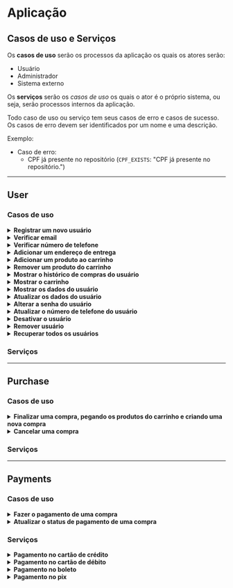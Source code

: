 <!-- markdownlint-disable md033 md024 -->

# Aplicação

## Casos de uso e Serviços

Os **casos de uso** serão os processos da aplicação os quais os atores serão:

- Usuário
- Administrador
- Sistema externo

Os **serviços** serão os *casos de uso* os quais o ator é o próprio sistema, ou seja, serão processos internos da aplicação.

Todo caso de uso ou serviço tem seus casos de erro e casos de sucesso. Os casos de erro devem ser identificados por um nome e uma descrição.

Exemplo:

- Caso de erro:
  - CPF já presente no repositório (`CPF_EXISTS`: "CPF já presente no repositório.")

---

## User

### Casos de uso

<details>
  <summary> <b> Registrar um novo usuário </b> </summary>

- TEST (User) register-user
- Receber nome, cpf, email, data de nascimento e telefone
  - Casos de erro:
    - CPF já presente no repositório (`CPF_EXISTS`: "CPF já presente no repositório.")
    - CPF inválido (`INVALID_CPF`: "CPF inválido.")
    - Email inválido (`INVALID_EMAIL`: "Email inválido.")
    - Formato da data de nascimento inválida (`INVALID_DATE_FORMAT`: "Formato da data de nascimento inválida.")
    - Telefone inválido (`INVALID_PHONE_NUMBER`: "Telefone inválido.")
- A senha deve ser gerada automaticamente
- A senha deve ser criptografada antes do armazenamento
- O usuário deve receber um email de confirmação
- Caso de Sucesso:
  - ID do usuário criptografado
  - Email do usuário
  - Senha criptografada
  - Tempo máximo de espera para verificação do email

</details>

<details>
  <summary> <b> Verificar email </b> </summary>

- TEST (User) verify-email
- Receber o email do usuário e o token de verificação
- Verificar se o token corresponde com o email do usuário
  - Casos de erro:
    - Token expirado (`EXPIRED_TOKEN`: "Token expirado.")
    - Token não corresponde com o email do usuário (`INVALID_TOKEN`: "Token não corresponde com o email do usuário.")
    - Email inválido (`INVALID_EMAIL`: "Email inválido.")
    - Email já verificado (`EMAIL_ALREADY_VERIFIED`: "Email já verificado.")
- Caso de Sucesso:
  - ID do usuário criptografado
  - Email do usuário
  - Tempo máximo de espera para verificação do email

</details>

<details>
  <summary> <b> Verificar número de telefone </b> </summary>

- TEST (User) verify-phone
- Receber o número de telefone do usuário e o código de verificação
- Verificar se o código corresponde com o número de telefone do usuário
  - Casos de erro:
    - Código expirado (`EXPIRED_CODE`: "Código expirado.")
    - Código não corresponde com o número de telefone do usuário (`INVALID_CODE`: "Código não corresponde com o número de telefone do usuário.")
    - Número de telefone inválido (`INVALID_PHONE_NUMBER`: "Número de telefone inválido.")
    - Número de telefone já verificado (`PHONE_NUMBER_ALREADY_VERIFIED`: "Número de telefone já verificado.")
- Caso de sucesso:
  - Email do usuário
  - Confirmação de verificação do número de telefone

</details>

<details>
  <summary> <b> Adicionar um endereço de entrega </b> </summary>

- TEST (User) add-address
- Receber o id do usuário e os dados do endereço
  - Casos de erro:
    - ID do usuário não encontrado (`USER_NOT_FOUND`: "ID do usuário não encontrado.")
    - Endereço já cadastrado (`ADDRESS_ALREADY_EXISTS`: "Endereço já cadastrado.")
    - Formato do endereço inválido (`INVALID_ADDRESS_FORMAT`: "Formato do endereço inválido.")
- Caso de sucesso:
  - ID do endereço criptografado

</details>

<details>
  <summary> <b> Adicionar um produto ao carrinho </b> </summary>

- TEST (User) add-product-to-cart
- Receber o id do usuário e os dados do produto
  - Casos de erro:
    - Produto não encontrado (`PRODUCT_NOT_FOUND`: "Produto não encontrado.")
    - Produto indisponível (`PRODUCT_UNAVAILABLE`: "Produto indisponível.")
    - Produto já adicionado ao carrinho (`PRODUCT_ALREADY_ADDED`: "Produto já adicionado ao carrinho.")
    - Quantidade inválida (`INVALID_QUANTITY`: "Quantidade inválida.")
- Caso de sucesso:
  - Índice do produto no carrinho
  - Valor total do carrinho

</details>

<details>
  <summary> <b> Remover um produto do carrinho </b> </summary>

- TEST (User) remove-product-from-cart
- Receber o id do usuário e o id do produto
  - Casos de erro:
    - Produto não encontrado (`PRODUCT_NOT_FOUND`: "Produto não encontrado.")
    - Produto não adicionado ao carrinho (`PRODUCT_NOT_ADDED`: "Produto não adicionado ao carrinho.")
- Caso de sucesso:
  - Status
  - Valor total do carrinho

</details>

<details>
  <summary> <b> Mostrar o histórico de compras do usuário </b> </summary>

- TEST (User) show-purchase-history
- Receber o id do usuário
  - Casos de erro:
    - ID do usuário não encontrado (`USER_NOT_FOUND`: "ID do usuário não encontrado.")
- Recuperar todas as compras do usuário
- Caso de sucesso:
  - ID do usuário criptografado
  - Lista de compras

</details>

<details>
  <summary> <b> Mostrar o carrinho </b> </summary>

- TODO (User) show-cart
- Receber o id do usuário
  - Casos de erro:
    - ID do usuário não encontrado (`USER_NOT_FOUND`: "ID do usuário não encontrado.")
- Recuperar todos os produtos do carrinho
- Caso de sucesso:
  - ID do usuário criptografado
  - Lista de produtos do carrinho

</details>

<details>
  <summary> <b> Mostrar os dados do usuário </b> </summary>

- TODO (User) get-user
- Receber o id do usuário
  - Casos de erro:
    - ID do usuário não encontrado (`USER_NOT_FOUND`: "ID do usuário não encontrado.")
- Caso de sucesso:
  - ID do usuário criptografado
  - Dados do usuário
    - Nome
    - CPF
    - Email
    - Data de nascimento
    - Telefone

</details>

<details>
  <summary> <b> Atualizar os dados do usuário </b> </summary>

- TODO (User) update-user
- Receber o id do usuário e os dados do usuário
  - Casos de erro:
    - ID do usuário não encontrado
    - Formato da data de nascimento inválida
    - Formato do telefone inválido

</details>

<details>
  <summary> <b> Alterar a senha do usuário </b> </summary>

- TEST (User) change-password
- Receber o email do usuário e um campo opcional contendo um token de verificação e a nova senha
- Se o caso de uso receber apenas o email do usuário:
  - Enviar um email para o usuário com um link para alterar a senha
    - Casos de erro:
      - Email não encontrado (`EMAIL_NOT_FOUND`: "Email não encontrado.")
  - Caso de sucesso:
    - Email do usuário
    - Token de verificação
    - Tempo máximo de espera para verificação do email
- Se o caso de uso receber o email do usuário, a senha e o token de verificação:
  - Verificar se o token corresponde com o email do usuário
    - Casos de erro:
      - Email não encontrado (`EMAIL_NOT_FOUND`: "Email não encontrado.")
      - Token expirado (`EXPIRED_TOKEN`: "Token expirado.")
      - Token não corresponde com o email do usuário (`INVALID_TOKEN`: "Token não corresponde com o email do usuário.")
  - Alterar a senha do usuário
  - Caso de sucesso:
    - Email do usuário
    - Senha criptografada

</details>

<details>
  <summary> <b> Atualizar o número de telefone do usuário </b> </summary>

- TODO (User) change-phone-number
- Receber o id do usuário e um campo opcional contendo um token de verificação e o novo número de telefone
- Se receber o id do usuário e o novo número de telefone
  - Enviar um código de verificação para o novo número de telefone
    - Casos de erro:
      - ID do usuário não encontrado (`USER_NOT_FOUND`: "ID do usuário não encontrado.")
      - Formato do telefone inválido (`INVALID_PHONE_NUMBER_FORMAT`: "Formato do telefone inválido.")
  - Caso de sucesso:
    - Id do usuário criptografado
    - Token de verificação
    - Tempo máximo de espera para verificação do número de telefone
- Se receber o id do usuário, o novo número de telefone e o token de verificação
  - Verificar se o código corresponde com o número de telefone do usuário
    - Casos de erro:
      - Código expirado (`EXPIRED_CODE`: "Código expirado.")
      - Código não corresponde com o número de telefone do usuário (`INVALID_CODE`: "Código não corresponde com o número de telefone do usuário.")
      - Número de telefone inválido (`INVALID_PHONE_NUMBER`: "Número de telefone inválido.")
  - Alterar o número de telefone do usuário
    - Casos de erro:
      - ID do usuário não encontrado (`USER_NOT_FOUND`: "ID do usuário não encontrado.")
      - Formato do telefone inválido (`INVALID_PHONE_NUMBER_FORMAT`: "Formato do telefone inválido.")
  - Caso de sucesso:
    - ID do usuário criptografado
    - Número de telefone

</details>

<details>
  <summary> <b> Desativar o usuário </b> </summary>

- TODO (User) disable-user
- Receber o id do usuário
  - Casos de erro:
    - ID do usuário não encontrado (`USER_NOT_FOUND`: "ID do usuário não encontrado.")
    - Usuário já desativado (`USER_DISABLED`: "Usuário já desativado.")
- Desativar o usuário
- Caso de sucesso:
  - ID do usuário criptografado
  - Email do usuário

</details>

<details>
  <summary> <b> Remover usuário </b> </summary>

- TODO (User) remove-user
- Receber o id do usuário
  - Casos de erro:
    - ID do usuário não encontrado (`USER_NOT_FOUND`: "ID do usuário não encontrado.")
- Remover o usuário
- Caso de sucesso:
  - ID do usuário criptografado
  - Email do usuário

</details>

<details>
  <summary> <b> Recuperar todos os usuários </b> </summary>

- TEST (User) get-all-users
- Recuperar todos os usuários
- Caso de sucesso:
  - Lista de usuários

</details>

### Serviços

---

## Purchase

### Casos de uso

<details>
  <summary> <b> Finalizar uma compra, pegando os produtos do carrinho e criando uma nova compra </b> </summary>

- TODO (Purchase) create-purchase
- Receber o id do usuário
  - Casos de erro:
    - ID do usuário não encontrado (`USER_NOT_FOUND`: "ID do usuário não encontrado.")
- Recuperar todos os produtos do carrinho
  - Casos de erro:
    - Carrinho vazio (`EMPTY_CART`: "Carrinho vazio.")
- Criar uma nova compra com os produtos do carrinho
- Caso de sucesso:
  - ID da compra criptografado
  - Valor total da compra

</details>

<details>
  <summary> <b> Cancelar uma compra </b> </summary>

- DOING (Purchase) cancel-purchase
- Receber o id do usuário e o id da compra
  - Casos de erro:
    - ID do usuário não encontrado (`USER_NOT_FOUND`: "ID do usuário não encontrado.")
    - ID da compra não encontrado (`PURCHASE_NOT_FOUND`: "ID da compra não encontrado.")
    - ID da compra não pertence ao usuário (`PURCHASE_NOT_BELONG_TO_USER`: "ID da compra não pertence ao usuário.")
- Verificar status da compra
  - Casos de erro:
    - Compra já cancelada (`PURCHASE_CANCELED`: "Compra cancelada.")
    - Compra já entregue (`PURCHASE_ALREADY_DELIVERED`: "Compra já entregue.")
- Caso de sucesso:
  - ID da compra criptografado
  - Data de cancelamento

</details>

### Serviços

---

## Payments

### Casos de uso

<details>
  <summary> <b> Fazer o pagamento de uma compra </b> </summary>

- TODO (Payment) create-payment
- Receber o id do usuário e o id da compra
  - Casos de erro:
    - ID do usuário não encontrado (`USER_NOT_FOUND`: "ID do usuário não encontrado.")
    - ID da compra não encontrado (`PURCHASE_NOT_FOUND`: "ID da compra não encontrado.")
    - ID da compra não pertence ao usuário (`PURCHASE_NOT_BELONG_TO_USER`: "ID da compra não pertence ao usuário.")
- Verificar status da compra
  - Casos de erro:
    - Compra já paga (`PURCHASE_ALREADY_PAID`: "Compra já paga.")
    - Compra cancelada (`PURCHASE_CANCELED`: "Compra cancelada.")
- Acionar serviço de pagamento pelo método de pagamento escolhido
- Caso de sucesso:
  - ID da compra criptografado
  - Valor total da compra

</details>

<details>
  <summary> <b> Atualizar o status de pagamento de uma compra </b> </summary>

- FIXME (Purchase) update-payment-status
- Receber o id do usuário e o id da compra
  - Casos de erro:
    - ID do usuário não encontrado (`USER_NOT_FOUND`: "ID do usuário não encontrado.")
    - ID da compra não encontrado (`PURCHASE_NOT_FOUND`: "ID da compra não encontrado.")
    - ID da compra não pertence ao usuário (`PURCHASE_NOT_BELONG_TO_USER`: "ID da compra não pertence ao usuário.")
- Verificar status da compra
  - Casos de erro:
    - Compra já paga (`PURCHASE_ALREADY_PAID`: "Compra já paga.")
    - Compra cancelada (`PURCHASE_CANCELED`: "Compra cancelada.")

</details>

### Serviços

<details>
  <summary> <b> Pagamento no cartão de crédito </b> </summary>

- TODO (Payment) credit-card-payment

</details>
<details>
  <summary> <b> Pagamento no cartão de débito </b> </summary>

- TODO (Payment) debit-card-payment

</details>
<details>
  <summary> <b> Pagamento no boleto </b> </summary>

- TODO (Payment) bank-slip-payment

</details>
<details>
  <summary> <b> Pagamento no pix </b> </summary>

- TODO (Payment) pix-payment

</details>
